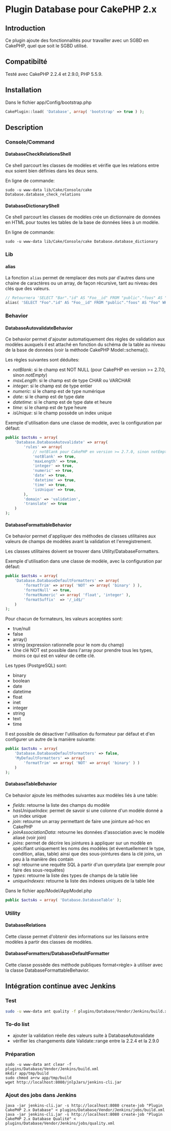 # Plugin Database pour CakePHP 2.x

## Introduction

Ce plugin ajoute des fonctionnalités pour travailler avec un SGBD en CakePHP,
quel que soit le SGBD utilisé.

## Compatibilté

Testé avec CakePHP 2.2.4 et 2.9.0, PHP 5.5.9.

## Installation

Dans le fichier app/Config/bootstrap.php
```php
CakePlugin::load( 'Database', array( 'bootstrap' => true ) );
```

## Description

### Console/Command

#### DatabaseCheckRelationsShell

Ce shell parcourt les classes de modèles et vérifie que les relations entre eux
soient bien définies dans les deux sens.

En ligne de commande:
```shell
sudo -u www-data lib/Cake/Console/cake Database.database_check_relations
```

#### DatabaseDictionaryShell

Ce shell parcourt les classes de modèles crée un dictionnaire de données en HTML
pour toutes les tables de la base de données liées à un modèle.


En ligne de commande:
```shell
sudo -u www-data lib/Cake/Console/cake Database.database_dictionary
```

### Lib

#### alias

La fonction `alias` permet de remplacer des mots par d'autres dans une chaine de
caractères ou un array, de façon récursive, tant au niveau des clés que des valeurs.

```php
// Retournera 'SELECT "Bar"."id" AS "Foo__id" FROM "public"."foos" AS "Bar" WHERE "Bar"."name" = \'FooBar\';'
alias( 'SELECT "Foo"."id" AS "Foo__id" FROM "public"."foos" AS "Foo" WHERE "Foo"."name" = \'FooBar\';', array( 'Foo' => 'Bar' ) );
```

### Behavior

#### DatabaseAutovalidateBehavior

Ce behavior permet d'ajouter automatiquement des règles de validation aux modèles
auxquels il est attaché en fonction du schéma de la table au niveau de la base
de données (voir la méthode CakePHP Model::schema()).

Les règles suivantes sont déduites:
  - *notBlank*: si le champ est NOT NULL (pour CakePHP en version >= 2.7.0, sinon *notEmpty*)
  - *maxLength*: si le champ est de type CHAR ou VARCHAR
  - *integer*: si le champ est de type entier
  - *numeric*: si le champ est de type numérique
  - *date*: si le champ est de type date
  - *datetime*: si le champ est de type date et heure
  - *time*: si le champ est de type heure
  - *isUnique*: si le champ possède un index unique

Exemple d'utilisation dans une classe de modèle, avec la configuration par défaut:
```php
public $actsAs = array(
	'Database.DatabaseAutovalidate' => array(
		'rules' => array(
			// notBlank pour CakePHP en version >= 2.7.0, sinon notEmpty
			'notBlank' => true,
			'maxLength' => true,
			'integer' => true,
			'numeric' => true,
			'date' => true,
			'datetime' => true,
			'time' => true,
			'isUnique' => true,
		),
		'domain' => 'validation',
		'translate' => true
	)
);
```

#### DatabaseFormattableBehavior

Ce behavior permet d'appliquer des méthodes de classes utilitaires aux valeurs
de champs de modèles avant la validation et l'enregistrement.

Les classes utilitaires doivent se trouver dans Utility/DatabaseFormatters.

Exemple d'utilisation dans une classe de modèle, avec la configuration par défaut:
```php
public $actsAs = array(
	'Database.DatabaseDefaultFormatters' => array(
		'formatTrim' => array( 'NOT' => array( 'binary' ) ),
		'formatNull' => true,
		'formatNumeric' => array( 'float', 'integer' ),
		'formatSuffix'  => '/_id$/'
	)
);
```

Pour chacun de formateurs, les valeurs acceptées sont:
  - true/null
  - false
  - array()
  - string (expression rationnelle pour le nom du champ)
  - Une clé NOT est possible dans l'array pour prendre tous les types, moins ce qui est en valeur de cette clé.

Les types (PostgreSQL) sont:
  - binary
  - boolean
  - date
  - datetime
  - float
  - inet
  - integer
  - string
  - text
  - time

Il est possible de désactiver l'utilisation du formateur par défaut et d'en
configurer un autre de la manière suivante:
```php
public $actsAs = array(
	'Database.DatabaseDefaultFormatters' => false,
	'MyDefaultFormatters' => array(
		'formatTrim' => array( 'NOT' => array( 'binary' ) )
	)
);
```

#### DatabaseTableBehavior

Ce behavior ajoute les méthodes suivantes aux modèles liés à une table:
  - *fields*: retourne la liste des champs du modèle
  - *hasUniqueIndex*: permet de savoir si une colonne d'un modèle donné a un index unique
  - *join*: retourne un array permettant de faire une jointure ad-hoc en CakePHP
  - *joinAssociationData*: retourne les données d'association avec le modèle aliasé (voir join)
  - *joins*: permet de décrire les jointures à appliquer sur un modèle en spécifiant uniquement les noms des modèles (et éventuellement le type, condition, alias, table) ainsi que des sous-jointures dans la clé joins, un peu à la manière des contain
  - *sql*: retourne une requête SQL à partir d'un querydata (par exemple pour faire des sous-requêtes)
  - *types*: retourne la liste des types de champs de la table liée
  - *uniqueIndexes*: retourne la liste des indexes uniques de la table liée


Dans le fichier app/Model/AppModel.php
```php
public $actsAs = array( 'Database.DatabaseTable' );
```

### Utility

#### DatabaseRelations

Cette classe permet d'obtenir des informations sur les liaisons entre modèles à
partir des classes de modèles.

#### DatabaseFormatters/DatabaseDefaultFormatter

Cette classe possède des méthode publiques format<règle> à utiliser avec la classe
DatabaseFormattableBehavior.

## Intégration continue avec Jenkins

### Test

```bash
sudo -u www-data ant quality -f plugins/Database/Vendor/Jenkins/build.xml
```

### To-do list

- ajouter la validation réelle des valeurs suite à DatabaseAutovalidate
- vérifier les changements date Validate::range entre la 2.2.4 et la 2.9.0

### Préparation

```shell
sudo -u www-data ant clear -f plugins/Database/Vendor/Jenkins/build.xml
mkdir app/tmp/build
sudo chmod a+rw app/tmp/build
wget http://localhost:8080/jnlpJars/jenkins-cli.jar
```

### Ajout des jobs dans Jenkins

```shell
java -jar jenkins-cli.jar -s http://localhost:8080 create-job "Plugin CakePHP 2.x Database" < plugins/Database/Vendor/Jenkins/jobs/build.xml
java -jar jenkins-cli.jar -s http://localhost:8080 create-job "Plugin CakePHP 2.x Database Qualité" < plugins/Database/Vendor/Jenkins/jobs/quality.xml
```